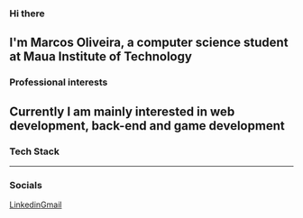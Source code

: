 ### Hi there 
I'm Marcos Oliveira, a computer science student at Maua Institute of Technology
---
### Professional interests
Currently I am mainly interested in web development, back-end and game development
---
### Tech Stack

---
### Socials
[Linkedin](https://www.linkedin.com/in/marcos-oliveira-670b43286/)[Gmail](marcos.ofreitas.04@gmail.com)
